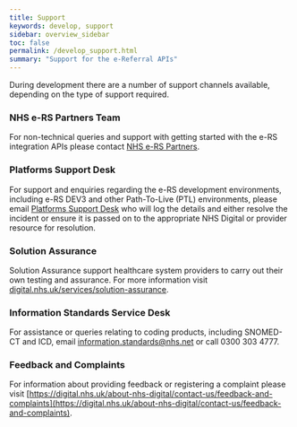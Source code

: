 ```yaml
---
title: Support
keywords: develop, support
sidebar: overview_sidebar
toc: false
permalink: /develop_support.html
summary: "Support for the e-Referral APIs"
---
```



During development there are a number of support channels available, depending on the type of support required.

### NHS e-RS Partners Team
For non-technical queries and support with getting started with the e-RS integration APIs please contact [NHS e-RS Partners](mailto:nhserspartners@nhs.net).

### Platforms Support Desk
For support and enquiries regarding the e-RS development environments, including e-RS DEV3 and other Path-To-Live (PTL) environments, please email [Platforms Support Desk](mailto:platforms.supportdesk@nhs.net) who will log the details and either resolve the incident or ensure it is passed on to the appropriate NHS Digital or provider resource for resolution.

### Solution Assurance
Solution Assurance support healthcare system providers to carry out their own testing and assurance. For more information visit [digital.nhs.uk/services/solution-assurance](https://digital.nhs.uk/services/solution-assurance).

### Information Standards Service Desk
For assistance or queries relating to coding products, including SNOMED-CT and ICD, email [information.standards@nhs.net](mailto:information.standards@nhs.net)	or call 0300 303 4777.

### Feedback and Complaints
For information about providing feedback or registering a complaint please visit [https://digital.nhs.uk/about-nhs-digital/contact-us/feedback-and-complaints](https://digital.nhs.uk/about-nhs-digital/contact-us/feedback-and-complaints).

